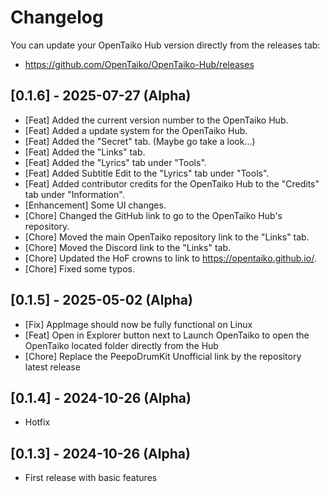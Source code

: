 # Changelog

You can update your OpenTaiko Hub version directly from the releases tab:
- https://github.com/OpenTaiko/OpenTaiko-Hub/releases

## [0.1.6] - 2025-07-27 (Alpha)

- [Feat] Added the current version number to the OpenTaiko Hub.
- [Feat] Added a update system for the OpenTaiko Hub.
- [Feat] Added the "Secret" tab. (Maybe go take a look...)
- [Feat] Added the "Links" tab.
- [Feat] Added the "Lyrics" tab under "Tools".
- [Feat] Added Subtitle Edit to the "Lyrics" tab under "Tools".
- [Feat] Added contributor credits for the OpenTaiko Hub to the "Credits" tab under "Information".
- [Enhancement] Some UI changes.
- [Chore] Changed the GitHub link to go to the OpenTaiko Hub's repository.
- [Chore] Moved the main OpenTaiko repository link to the "Links" tab.
- [Chore] Moved the Discord link to the "Links" tab.
- [Chore] Updated the HoF crowns to link to https://opentaiko.github.io/.
- [Chore] Fixed some typos.

## [0.1.5] - 2025-05-02 (Alpha)

- [Fix] AppImage should now be fully functional on Linux
- [Feat] Open in Explorer button next to Launch OpenTaiko to open the OpenTaiko located folder directly from the Hub
- [Chore] Replace the PeepoDrumKit Unofficial link by the repository latest release

## [0.1.4] - 2024-10-26 (Alpha)

- Hotfix

## [0.1.3] - 2024-10-26 (Alpha)

- First release with basic features